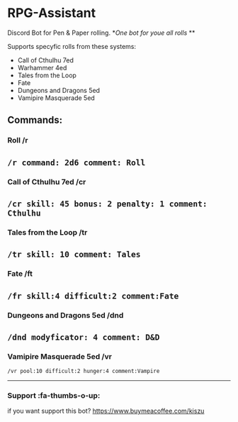 # RPG-Assistant
Discord Bot for Pen &amp; Paper rolling.  **One bot for youe all rolls*  **

Supports specyfic rolls from these systems:
- Call of Cthulhu 7ed
- Warhammer 4ed
- Tales from the Loop
- Fate
- Dungeons and Dragons 5ed
- Vamipire Masquerade 5ed

## Commands:
### Roll /r
`/r command: 2d6 comment: Roll`
--
### Call of Cthulhu 7ed /cr
`/cr skill: 45 bonus: 2 penalty: 1 comment: Cthulhu`
--
### Tales from the Loop /tr
`/tr skill: 10 comment: Tales`
--
### Fate /ft
`/fr skill:4 difficult:2 comment:Fate`
--
### Dungeons and Dragons 5ed /dnd
`/dnd modyficator: 4 comment: D&D`
--
### Vamipire Masquerade 5ed /vr
`/vr pool:10 difficult:2 hunger:4 comment:Vampire`

---
### Support :fa-thumbs-o-up:
if you want support this bot? https://www.buymeacoffee.com/kiszu
